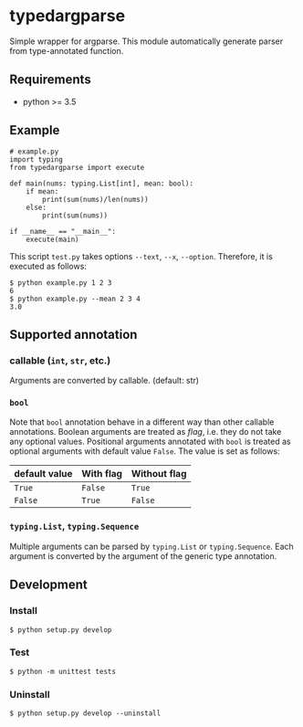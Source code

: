 # typedargparse

Simple wrapper for argparse.
This module automatically generate parser from type-annotated function.

## Requirements

* python >= 3.5

## Example

```
# example.py
import typing
from typedargparse import execute

def main(nums: typing.List[int], mean: bool):
    if mean:
        print(sum(nums)/len(nums))
    else:
        print(sum(nums))

if __name__ == "__main__":
    execute(main)
```

This script `test.py` takes options `--text`, `--x`, `--option`.
Therefore, it is executed as follows:

```
$ python example.py 1 2 3
6
$ python example.py --mean 2 3 4
3.0
```

## Supported annotation

### callable (`int`, `str`, etc.)

Arguments are converted by callable. (default: str) 

### `bool`

Note that `bool` annotation behave in a different way than other callable annotations.
Boolean arguments are treated as *flag*, i.e. they do not take any optional values.
Positional arguments annotated with `bool` is treated as
optional arguments with default value `False`.
The value is set as follows:

|default value| With flag | Without flag |
|-------------|---------- |--------------|
| `True`      | `False`   | `True`       |
| `False`     | `True`    | `False`      |

### `typing.List`, `typing.Sequence`

Multiple arguments can be parsed by `typing.List` or `typing.Sequence`.
Each argument is converted by the argument of the generic type annotation.


## Development

### Install

```
$ python setup.py develop
```

### Test

```
$ python -m unittest tests
```

### Uninstall

```
$ python setup.py develop --uninstall
```
